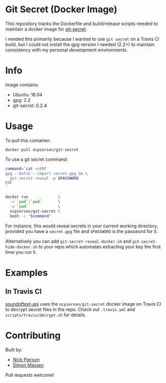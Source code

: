 # Git Secret (Docker Image)

This repository tracks the Dockerfile and build/release scripts needed to
maintain a docker image for [git-secret](http://git-secret.io/).

I needed this primarily because I wanted to use `git secret` on a Travis CI
build, but I could not install the gpg version I needed (2.2+) to maintain
consistency with my personal development environments.

# Info

Image contains:

- Ubuntu: 18.04
- gpg: 2.2
- git-secret: 0.2.4

# Usage

To pull this container:

```
docker pull ncpierson/git-secret
```

To use a git secret command:

```bash
command=`cat <<EOF
gpg --batch --import secret.gpg && \
  git secret reveal -p $PASSWORD
EOF
`

docker run             \
  -v `pwd`:`pwd`       \
  -w `pwd`             \
  ncpierson/git-secret \
  bash -c "$command"
```


For instance, this would reveal secrets in your current working directory,
provided you have a `secret.gpg` file and `$PASSWORD` is the password for it.

Alternatively you can add `git-secret-reveal-docker.sh` and `git-secret-hide-docker.sh` 
to your repo which automates extracting your key the first time you run it. 

# Examples

## In Travis CI

[soundoftext-api](https://github.com/ncpierson/soundoftext-api) uses the
`ncpierson/git-secret` docker image on Travis CI to decrypt secret files in the
repo. Check out `.travis.yml` and `scripts/travis/decrypt.sh` for details.

# Contributing

Built by:

- [Nick Pierson](https://nick.exposed)
- [Simon Massey](https://github.com/simbo1905)

Pull requests welcome!
